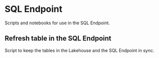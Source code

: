 # SQL Endpoint

Scripts and notebooks for use in the SQL Endpoint.

## Refresh table in the SQL Endpoint

Script to keep the tables in the Lakehouse and the SQL Endpoint in sync.